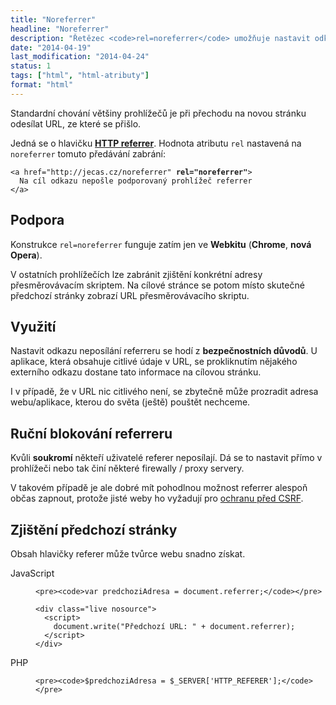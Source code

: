 ```yaml
---
title: "Noreferrer"
headline: "Noreferrer"
description: "Řetězec <code>rel=noreferrer</code> umožňuje nastavit odkazu, že nemá posílat informace o předešlé navštívené stránce."
date: "2014-04-19"
last_modification: "2014-04-24"
status: 1
tags: ["html", "html-atributy"]
format: "html"
---
```


<p>Standardní chování většiny prohlížečů je při přechodu na novou stránku odesílat URL, ze které se přišlo.</p>

<p>Jedná se o hlavičku <a href="/referer"><b>HTTP referrer</b></a>. Hodnota atributu <code>rel</code> nastavená na <code>noreferrer</code> tomuto předávání zabrání:</p>

<pre><code>&lt;a href="http://jecas.cz/noreferrer" <b>rel="noreferrer"</b>>
  Na cíl odkazu nepošle podporovaný prohlížeč referrer
&lt;/a></code></pre>

<h2 id="podpora">Podpora</h2>

<p>Konstrukce <code>rel=noreferrer</code> funguje zatím jen ve <b>Webkitu</b> (<b>Chrome</b>, <b>nová Opera</b>).</p>

<p>V ostatních prohlížečích lze zabránit zjištění konkrétní adresy přesměrovávacím skriptem. Na cílové stránce se potom místo skutečné předchozí stránky zobrazí URL přesměrovávacího skriptu.</p>

<h2 id="vyuziti">Využití</h2>

<p>Nastavit odkazu neposílání referreru se hodí z <b>bezpečnostních důvodů</b>. U aplikace, která obsahuje citlivé údaje v URL, se prokliknutím nějakého externího odkazu dostane tato informace na cílovou stránku.</p>

<p>I v případě, že v URL nic citlivého není, se zbytečně může prozradit adresa webu/aplikace, kterou do světa (ještě) pouštět nechceme.</p>

<p></p>

<h2 id="blokovani">Ruční blokování referreru</h2>

<p>Kvůli <b>soukromí</b> někteří uživatelé referer neposílají. Dá se to nastavit přímo v prohlížeči nebo tak činí některé firewally / proxy servery.</p>

<p>V takovém případě je ale dobré mít pohodlnou možnost referrer alespoň občas zapnout, protože jisté weby ho vyžadují pro <a href="/bezpecnost#csrf">ochranu před CSRF</a>.</p>


<h2 id="zjisteni">Zjištění předchozí stránky</h2>

<p>Obsah hlavičky referer může tvůrce webu snadno získat.</p>

<dl>
  
  <dt id="js">JavaScript</dt>
  <dd>
    
    <pre><code>var predchoziAdresa = document.referrer;</code></pre>
    
    <div class="live nosource">
      <script>
        document.write("Předchozí URL: " + document.referrer);
      </script>
    </div>
  </dd>
  
  <dt id="php">PHP</dt>
  
  <dd>
    
    <pre><code>$predchoziAdresa = $_SERVER['HTTP_REFERER'];</code></pre>
  </dd>
</dl>

<!--
<h2 id="odkazy">Odkazy</h2>
<ul>
  <li><a href="http://webdesign.about.com/od/html5tags/fl/rel-noreferrer.htm">Webdesign.about.com: Rel = Noreferrer</a></li>
</ul>
-->